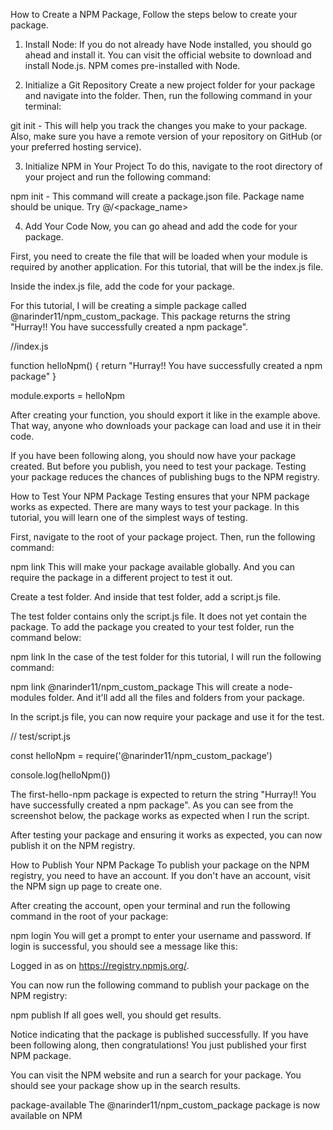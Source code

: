 How to Create a NPM Package,
Follow the steps below to create your package.

1. Install Node: 
If you do not already have Node installed, you should go ahead and install it. You can visit the official website to download and install Node.js. NPM comes pre-installed with Node.

2. Initialize a Git Repository
Create a new project folder for your package and navigate into the folder. Then, run the following command in your terminal:

  git init - 
This will help you track the changes you make to your package. Also, make sure you have a remote version of your repository on GitHub (or your preferred hosting service).

3. Initialize NPM in Your Project
To do this, navigate to the root directory of your project and run the following command:

  npm init - 
This command will create a package.json file. 
Package name should be unique. Try @<username>/<package_name>

4. Add Your Code
Now, you can go ahead and add the code for your package.

First, you need to create the file that will be loaded when your module is required by another application. For this tutorial, that will be the index.js file.

Inside the index.js file, add the code for your package.

For this tutorial, I will be creating a simple package called @narinder11/npm_custom_package. This package returns the string "Hurray!! You have successfully created a npm package".

//index.js

  function helloNpm() {
    return "Hurray!! You have successfully created a npm package"
  }
  
  module.exports = helloNpm
  
After creating your function, you should export it like in the example above. That way, anyone who downloads your package can load and use it in their code.

If you have been following along, you should now have your package created. But before you publish, you need to test your package. Testing your package reduces the chances of publishing bugs to the NPM registry.


How to Test Your NPM Package
Testing ensures that your NPM package works as expected. There are many ways to test your package. In this tutorial, you will learn one of the simplest ways of testing.

First, navigate to the root of your package project. Then, run the following command:

npm link
This will make your package available globally. And you can require the package in a different project to test it out.

Create a test folder. And inside that test folder, add a script.js file.

The test folder contains only the script.js file. It does not yet contain the package. To add the package you created to your test folder, run the command below:

npm link <name-of-package>
In the case of the test folder for this tutorial, I will run the following command:

npm link @narinder11/npm_custom_package
This will create a node-modules folder. And it'll add all the files and folders from your package.

In the script.js file, you can now require your package and use it for the test.

// test/script.js

const helloNpm = require('@narinder11/npm_custom_package')

console.log(helloNpm())

The first-hello-npm package is expected to return the string "Hurray!! You have successfully created a npm package". As you can see from the screenshot below, the package works as expected when I run the script.

After testing your package and ensuring it works as expected, you can now publish it on the NPM registry.


How to Publish Your NPM Package
To publish your package on the NPM registry, you need to have an account. If you don't have an account, visit the NPM sign up page to create one.

After creating the account, open your terminal and run the following command in the root of your package:

npm login
You will get a prompt to enter your username and password. If login is successful, you should see a message like this:

Logged in as <your-username> on https://registry.npmjs.org/.

You can now run the following command to publish your package on the NPM registry:

npm publish
If all goes well, you should get results.

Notice indicating that the package is published successfully.
If you have been following along, then congratulations! You just published your first NPM package.

You can visit the NPM website and run a search for your package. You should see your package show up in the search results.

package-available
The @narinder11/npm_custom_package package is now available on NPM
